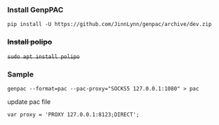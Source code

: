 ### Install GenpPAC

`pip install -U https://github.com/JinnLynn/genpac/archive/dev.zip`

### ~~Install polipo~~

~~`sudo apt install polipo`~~

### Sample

`genpac --format=pac --pac-proxy="SOCKS5 127.0.0.1:1080" > pac`

update pac file

`var proxy = 'PROXY 127.0.0.1:8123;DIRECT';`

